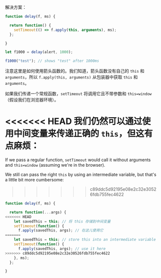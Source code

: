 解决方案：

```js run demo
function delay(f, ms) {

  return function() {
    setTimeout(() => f.apply(this, arguments), ms);
  };

}

let f1000 = delay(alert, 1000);

f1000("test"); // shows "test" after 1000ms
```

注意这里是如何使用箭头函数的。我们知道，箭头函数没有自己的 `this` 和 `arguments`，所以 `f.apply(this, arguments)` 从包装器中获取 `this` 和 `arguments`。

如果我们传递一个常规函数，`setTimeout` 将调用它且不带参数和 `this=window`（假设我们在浏览器环境）。

<<<<<<< HEAD
我们仍然可以通过使用中间变量来传递正确的 `this`，但这有点麻烦：
=======
If we pass a regular function, `setTimeout` would call it without arguments and `this=window` (assuming we're in the browser).

We still can pass the right `this` by using an intermediate variable, but that's a little bit more cumbersome:
>>>>>>> c89ddc5d92195e08e2c32e30526fdb755fec4622

```js
function delay(f, ms) {

  return function(...args) {
<<<<<<< HEAD
    let savedThis = this; // 将 this 存储到中间变量
    setTimeout(function() {
      f.apply(savedThis, args); // 在这儿使用它
=======
    let savedThis = this; // store this into an intermediate variable
    setTimeout(function() {
      f.apply(savedThis, args); // use it here
>>>>>>> c89ddc5d92195e08e2c32e30526fdb755fec4622
    }, ms);
  };

}
```
